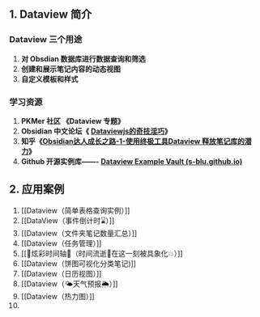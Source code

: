 ## 1. Dataview 简介
### Dataview 三个用途
1. **对 Obsdian 数据库进行数据查询和筛选**
2. **创建和展示笔记内容的动态视图**
3. **自定义模板和样式**
### 学习资源 
1. **PKMer 社区 《Dataview 专题》**
2. **Obsidian 中文论坛《 [Dataviewjs的奇技淫巧](https://forum-zh.obsidian.md/t/topic/5954)》**
3. **知乎《[Obsidian达人成长之路-1-使用终极工具Dataview 释放笔记库的潜力](https://pkmer.cn/Pkmer-Docs/10-obsidian/obsidian%E4%BD%BF%E7%94%A8%E6%8A%80%E5%B7%A7/jenemy/obsidian%E8%BE%BE%E4%BA%BA%E6%88%90%E9%95%BF%E4%B9%8B%E8%B7%AF-1-%E4%BD%BF%E7%94%A8%E7%BB%88%E6%9E%81%E5%B7%A5%E5%85%B7dataview-%E9%87%8A%E6%94%BE%E7%AC%94%E8%AE%B0%E5%BA%93%E7%9A%84%E6%BD%9C%E5%8A%9B-dql%E6%9F%A5%E8%AF%A2%E8%AF%AD%E8%A8%80)》**
4. **Github 开源实例库——- [Dataview Example Vault (s-blu.github.io)](https://s-blu.github.io/obsidian_dataview_example_vault/)**
## 2. 应用案例
1. [[Dataview（简单表格查询实例）]]
2. [[DataView（事件倒计时⌛）]]
3. [[Dataview（文件夹笔记数量汇总）]]
4. [[Dataview（任务管理）]]
5. [[🌈炫彩时间轴🌈（时间流逝🫧在这一刻被具象化💥）]]
6. [[Dataview（饼图可视化分类笔记)]]
7. [[Dataview（日历视图）]]
8. [[Dataview（🌤️天气预报🌦️）]]
9. [[Dataview（热力图）]]
10. 